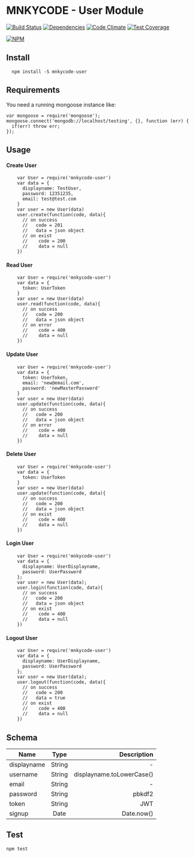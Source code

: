 # MNKYCODE - User Module

[![Build Status](https://travis-ci.org/HashDot/mnkycode-user.svg?branch=master)](https://travis-ci.org/HashDot/mnkycode-user)
[![Dependencies](https://david-dm.org/HashDot/mnkycode-user.svg)](https://david-dm.org/HashDot/mnkycode-user)
[![Code Climate](https://codeclimate.com/github/HashDot/mnkycode-user/badges/gpa.svg)](https://codeclimate.com/github/HashDot/mnkycode-user)
[![Test Coverage](https://codeclimate.com/github/HashDot/mnkycode-user/badges/coverage.svg)](https://codeclimate.com/github/HashDot/mnkycode-user/coverage)

[![NPM](https://nodei.co/npm/mnkycode-user.png)](https://nodei.co/npm/mnkycode-user/)


## Install

````
  npm install -S mnkycode-user
````

## Requirements

You need a running mongoose instance like:

````
var mongoose = require('mongoose');
mongoose.connect('mongodb://localhost/testing', {}, function (err) {
  if(err) throw err;
});
````


## Usage

#### Create User

````
	var User = require('mnkycode-user')
    var data = {
      displayname: TestUser,
      password: 12351235,
      email: test@test.com
    }
    var user = new User(data)
    user.create(function(code, data){
      // on success 
      //   code = 201
      //   data = json object 
      // on exist
      //    code = 200
      //    data = null
    })
````

#### Read User

````
	var User = require('mnkycode-user')
	var data = {
      token: UserToken
    }
    var user = new User(data)
    user.read(function(code, data){
      // on success 
      //   code = 200
      //   data = json object 
      // on error
      //    code = 400
      //    data = null
    })
````

#### Update User

````
	var User = require('mnkycode-user')
	var data = {
      token: UserToken,
      email: 'new@email.com',
      password: 'newMasterPassword'
    }
    var user = new User(data)
    user.update(function(code, data){
      // on success 
      //   code = 200
      //   data = json object 
      // on error
      //    code = 400
      //    data = null
    })
````

#### Delete User

````
	var User = require('mnkycode-user')
	var data = {
      token: UserToken
    }
    var user = new User(data)
    user.update(function(code, data){
      // on success 
      //   code = 200
      //   data = json object 
      // on exist
      //    code = 400
      //    data = null
    })
````

#### Login User

````
	var User = require('mnkycode-user')
	var data = {
      displayname: UserDisplayname,
      password: UserPassword
    };
    var user = new User(data);
    user.login(function(code, data){
      // on success 
      //   code = 200
      //   data = json object 
      // on exist
      //    code = 400
      //    data = null
    })
````

#### Logout User

````
	var User = require('mnkycode-user')
	var data = {
      displayname: UserDisplayname,
      password: UserPassword
    };
    var user = new User(data);
    user.logout(function(code, data){
      // on success 
      //   code = 200
      //   data = true 
      // on exist
      //    code = 400
      //    data = null
    })
````

## Schema

| Name          | Type          | Description  |
| ------------- |:-------------:| -----:|
| displayname   | String		 | - |
| username      | String	     |   displayname.toLowerCase() |
| email			| String      |    - |
| password		| String      |    pbkdf2 |
| token			| String      |    JWT |
| signup		| Date      |    Date.now() |





## Test

````
npm test
````